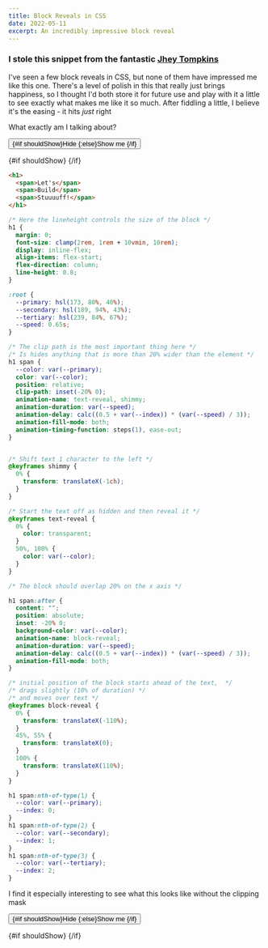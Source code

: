 ```yaml
---
title: Block Reveals in CSS
date: 2022-05-11
excerpt: An incredibly impressive block reveal
---
```


<script>
  import Blockreveal from '$components/blockreveal.svelte'
  let shouldShow = false
  const toggle = () => { 
    console.log(shouldShow)
    shouldShow = !shouldShow}
</script>

### I stole this snippet from the fantastic <a href="https://github.com/jh3y">Jhey Tompkins</a>

I've seen a few block reveals in CSS, but none of them have impressed me like this one. There's a level of polish in this that really just brings happiness, so I thought I'd both store it for future use and play with it a little to see exactly what makes me like it so much. After fiddling a little, I believe it's the easing - it hits <em>just</em> right

What exactly am I talking about?

<div class="flex flex-col h-80 flex-shrink-0 items-start justify-between">
  <button on:click={toggle} class="px-4 py-2 shadow-md bg-dark-50 rounded min-w-[8rem]">
    {#if shouldShow}Hide
    {:else}Show me
    {/if}
  </button>

  {#if shouldShow}
    <Blockreveal />
  {/if}
</div>


```html
<h1>
  <span>Let's</span>
  <span>Build</span>
  <span>Stuuuuff!</span>
</h1>
```
```css
/* Here the lineheight controls the size of the block */
h1 {
  margin: 0;
  font-size: clamp(2rem, 1rem + 10vmin, 10rem);
  display: inline-flex;
  align-items: flex-start;
  flex-direction: column;
  line-height: 0.8;
}

:root {
  --primary: hsl(173, 80%, 40%);
  --secondary: hsl(189, 94%, 43%);
  --tertiary: hsl(239, 84%, 67%);
  --speed: 0.65s;
}

/* The clip path is the most important thing here */
/* Is hides anything that is more than 20% wider than the element */
h1 span {
  --color: var(--primary);
  color: var(--color);
  position: relative;
  clip-path: inset(-20% 0);
  animation-name: text-reveal, shimmy;
  animation-duration: var(--speed);
  animation-delay: calc((0.5 + var(--index)) * (var(--speed) / 3));
  animation-fill-mode: both;
  animation-timing-function: steps(1), ease-out;
}


/* Shift text 1 character to the left */
@keyframes shimmy {
  0% {
    transform: translateX(-1ch);
  }
}

/* Start the text off as hidden and then reveal it */
@keyframes text-reveal {
  0% {
    color: transparent;
  }
  50%, 100% {
    color: var(--color);
  }
}

/* The block should overlap 20% on the x axis */

h1 span:after {
  content: "";
  position: absolute;
  inset: -20% 0;
  background-color: var(--color);
  animation-name: block-reveal;
  animation-duration: var(--speed);
  animation-delay: calc((0.5 + var(--index)) * (var(--speed) / 3));
  animation-fill-mode: both;
}

/* initial position of the block starts ahead of the text,  */
/* drags slightly (10% of duration) */
/* and moves over text */
@keyframes block-reveal {
  0% {
    transform: translateX(-110%);
  }
  45%, 55% {
    transform: translateX(0);
  }
  100% {
    transform: translateX(110%);
  }
}

h1 span:nth-of-type(1) {
  --color: var(--primary);
  --index: 0;
}
h1 span:nth-of-type(2) {
  --color: var(--secondary);
  --index: 1;
}
h1 span:nth-of-type(3) {
  --color: var(--tertiary);
  --index: 2;
}
```
I find it especially interesting to see what this looks like without the clipping mask
<div class="flex flex-col h-80 flex-shrink-0 items-start justify-between">
  <button on:click={toggle} class="px-4 py-2 shadow-md bg-dark-50 rounded min-w-[8rem]">
    {#if shouldShow}Hide
    {:else}Show me
    {/if}
  </button>

  {#if shouldShow}
    <Blockreveal clipPath="{false}" />
  {/if}
</div>


